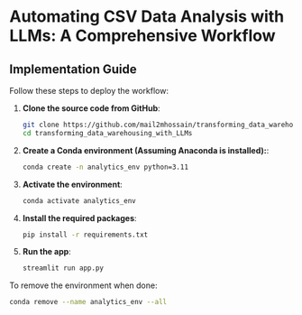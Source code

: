 # Automating CSV Data Analysis with LLMs: A Comprehensive Workflow


## Implementation Guide

Follow these steps to deploy the workflow:

1. **Clone the source code from GitHub**:
   ```bash
   git clone https://github.com/mail2mhossain/transforming_data_warehousing_with_LLMs.git
   cd transforming_data_warehousing_with_LLMs
   ```

2. **Create a Conda environment (Assuming Anaconda is installed):**:
   ```bash
   conda create -n analytics_env python=3.11
   ```

3. **Activate the environment**:
   ```bash
   conda activate analytics_env
   ```

4. **Install the required packages**:
   ```bash
   pip install -r requirements.txt
   ```

5. **Run the app**:
   ```bash
   streamlit run app.py
   ```

To remove the environment when done:
```bash
conda remove --name analytics_env --all
```

